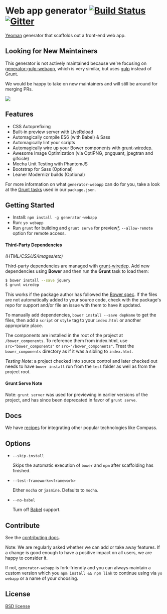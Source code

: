 # Web app generator [![Build Status](https://secure.travis-ci.org/yeoman/generator-webapp.svg?branch=master)](http://travis-ci.org/yeoman/generator-webapp) [![Gitter](https://img.shields.io/badge/Gitter-Join_the_Yeoman_chat_%E2%86%92-00d06f.svg)](https://gitter.im/yeoman/yeoman)

[Yeoman](http://yeoman.io) generator that scaffolds out a front-end web app.

## Looking for New Maintainers

This generator is not actively maintained because we're focusing on [generator-gulp-webapp](https://github.com/yeoman/generator-gulp-webapp), which is very similar, but uses [gulp](http://gulpjs.com) instead of Grunt.

We would be happy to take on new maintainers and will still be around for merging PRs.

![](http://i.imgur.com/uKTT2Hj.png)

## Features

* CSS Autoprefixing
* Built-in preview server with LiveReload
* Automagically compile ES6 (with Babel) & Sass
* Automagically lint your scripts
* Automagically wire up your Bower components with [grunt-wiredep](#third-party-dependencies).
* Awesome Image Optimization (via OptiPNG, pngquant, jpegtran and gifsicle)
* Mocha Unit Testing with PhantomJS
* Bootstrap for Sass (Optional)
* Leaner Modernizr builds (Optional)

For more information on what `generator-webapp` can do for you, take a look at the [Grunt tasks](https://github.com/yeoman/generator-webapp/blob/master/app/templates/_package.json) used in our `package.json`.


## Getting Started

- Install: `npm install -g generator-webapp`
- Run: `yo webapp`
- Run `grunt` for building and `grunt serve` for preview[\*](#grunt-serve-note). `--allow-remote` option for remote access.


#### Third-Party Dependencies

*(HTML/CSS/JS/Images/etc)*

Third-party dependencies are managed with [grunt-wiredep](https://github.com/stephenplusplus/grunt-wiredep). Add new dependencies using **Bower** and then run the **Grunt** task to load them:

```sh
$ bower install --save jquery
$ grunt wiredep
```

This works if the package author has followed the [Bower spec](https://github.com/bower/bower.json-spec). If the files are not automatically added to your source code, check with the package's repo for support and/or file an issue with them to have it updated.

To manually add dependencies, `bower install --save depName` to get the files, then add a `script` or `style` tag to your `index.html` or another appropriate place.

The components are installed in the root of the project at `/bower_components`. To reference them from index.html, use `src="bower_components"` or `src="/bower_components"`. Treat the `bower_components` directory as if it was a sibling to `index.html`.

*Testing Note*: a project checked into source control and later checked out needs to have `bower install` run from the `test` folder as well as from the project root.


#### Grunt Serve Note

Note: `grunt server` was used for previewing in earlier versions of the project, and has since been deprecated in favor of `grunt serve`.


## Docs

We have [recipes](docs/recipes) for integrating other popular technologies like Compass.


## Options

* `--skip-install`

  Skips the automatic execution of `bower` and `npm` after scaffolding has finished.

* `--test-framework=<framework>`

  Either `mocha` or `jasmine`. Defaults to `mocha`.

* `--no-babel`

  Turn off [Babel](http://babeljs.io/) support.

## Contribute

See the [contributing docs](https://github.com/yeoman/yeoman/blob/master/contributing.md).

Note: We are regularly asked whether we can add or take away features. If a change is good enough to have a positive impact on all users, we are happy to consider it.

If not, `generator-webapp` is fork-friendly and you can always maintain a custom version which you `npm install && npm link` to continue using via `yo webapp` or a name of your choosing.


## License

[BSD license](http://opensource.org/licenses/bsd-license.php)
